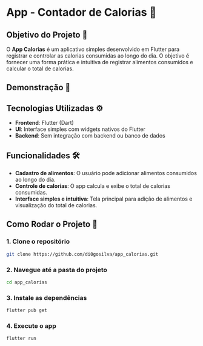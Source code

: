 # App - Contador de Calorias 🍏

## Objetivo do Projeto 🎯

O **App Calorias** é um aplicativo simples desenvolvido em Flutter para registrar e controlar as calorias consumidas ao longo do dia. O objetivo é fornecer uma forma prática e intuitiva de registrar alimentos consumidos e calcular o total de calorias.

## Demonstração 📸

## Tecnologias Utilizadas ⚙️

- **Frontend**: Flutter (Dart)
- **UI**: Interface simples com widgets nativos do Flutter
- **Backend**: Sem integração com backend ou banco de dados

## Funcionalidades 🛠️

- **Cadastro de alimentos**: O usuário pode adicionar alimentos consumidos ao longo do dia.
- **Controle de calorias**: O app calcula e exibe o total de calorias consumidas.
- **Interface simples e intuitiva**: Tela principal para adição de alimentos e visualização do total de calorias.

## Como Rodar o Projeto 🔧

### 1. Clone o repositório 
```bash
git clone https://github.com/di0gosilva/app_calorias.git
```

### 2. Navegue até a pasta do projeto
```bash
cd app_calorias
```

### 3. Instale as dependências
```bash
flutter pub get
```

### 4. Execute o app
```bash
flutter run
```
